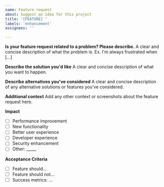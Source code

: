 ```yaml
---
name: Feature request
about: Suggest an idea for this project
title: '[FEATURE] '
labels: 'enhancement'
assignees: ''

---
```


**Is your feature request related to a problem? Please describe.**
A clear and concise description of what the problem is. Ex. I'm always frustrated when [...]

**Describe the solution you'd like**
A clear and concise description of what you want to happen.

**Describe alternatives you've considered**
A clear and concise description of any alternative solutions or features you've considered.

**Additional context**
Add any other context or screenshots about the feature request here.

**Impact**
- [ ] Performance improvement
- [ ] New functionality
- [ ] Better user experience
- [ ] Developer experience
- [ ] Security enhancement
- [ ] Other: _____

**Acceptance Criteria**
- [ ] Feature should...
- [ ] Feature should not...
- [ ] Success metrics: ...